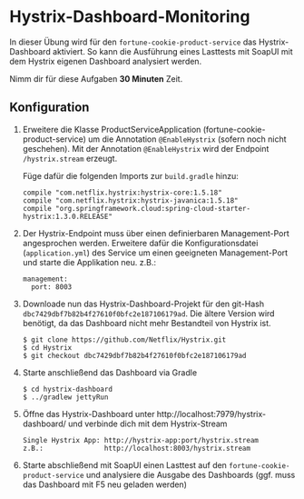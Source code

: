 # Hystrix-Dashboard-Monitoring
In dieser Übung wird für den ```fortune-cookie-product-service``` das Hystrix-Dashboard aktiviert. So kann die Ausführung eines Lasttests mit SoapUI mit dem Hystrix eigenen Dashboard analysiert werden.

Nimm dir für diese Aufgaben **30 Minuten** Zeit.

## Konfiguration

1. Erweitere die Klasse ProductServiceApplication (fortune-cookie-product-service) um die Annotation ```@EnableHystrix``` (sofern noch nicht geschehen). Mit der Annotation ```@EnableHystrix``` wird der Endpoint ```/hystrix.stream``` erzeugt. 
 
   Füge dafür die folgenden Imports zur ```build.gradle``` hinzu:
   ```
   compile "com.netflix.hystrix:hystrix-core:1.5.18"
   compile "com.netflix.hystrix:hystrix-javanica:1.5.18"
   compile "org.springframework.cloud:spring-cloud-starter-hystrix:1.3.0.RELEASE"
   ```
2. Der Hystrix-Endpoint muss über einen definierbaren Management-Port angesprochen werden. Erweitere dafür die Konfigurationsdatei (```application.yml```) des Service um einen geeigneten Management-Port und starte die Applikation neu. z.B.:
   ```
   management:
     port: 8003
   ```
3. Downloade nun das Hystrix-Dashboard-Projekt für den git-Hash ```dbc7429dbf7b82b4f27610f0bfc2e187106179ad```. Die ältere Version wird benötigt, da das Dashboard nicht mehr Bestandteil von Hystrix ist.
   ```
   $ git clone https://github.com/Netflix/Hystrix.git
   $ cd Hystrix
   $ git checkout dbc7429dbf7b82b4f27610f0bfc2e187106179ad
   ```
4. Starte anschließend das Dashboard via Gradle
   ```
   $ cd hystrix-dashboard
   $ ../gradlew jettyRun
   ```
5. Öffne das Hystrix-Dashboard unter http://localhost:7979/hystrix-dashboard/ und verbinde dich mit dem Hystrix-Stream
   ```
   Single Hystrix App: http://hystrix-app:port/hystrix.stream 
   z.B.:               http://localhost:8003/hystrix.stream
   ```
6. Starte abschließend mit SoapUI einen Lasttest auf den ```fortune-cookie-product-service``` und analysiere die Ausgabe des Dashboards (ggf. muss das Dashboard mit F5 neu geladen werden)

